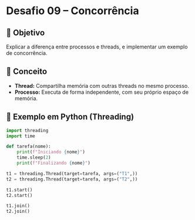 # Desafio 09 – Concorrência

## 🎯 Objetivo

Explicar a diferença entre processos e threads, e implementar um exemplo de concorrência.

## 🧠 Conceito

- **Thread:** Compartilha memória com outras threads no mesmo processo.
- **Processo:** Executa de forma independente, com seu próprio espaço de memória.

## 🧪 Exemplo em Python (Threading)

```python
import threading
import time

def tarefa(nome):
    print(f"Iniciando {nome}")
    time.sleep(2)
    print(f"Finalizando {nome}")

t1 = threading.Thread(target=tarefa, args=("T1",))
t2 = threading.Thread(target=tarefa, args=("T2",))

t1.start()
t2.start()

t1.join()
t2.join()
